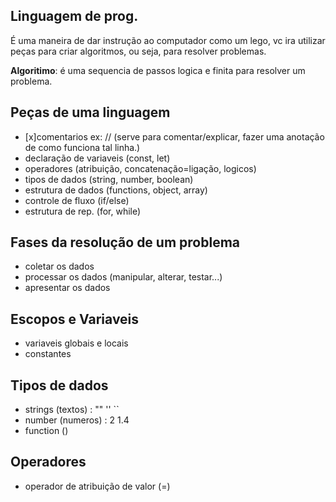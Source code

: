 ## Linguagem de prog.

É uma maneira de dar instrução ao computador
como um lego, vc ira utilizar peças para criar algoritmos, ou seja, para resolver problemas.

**Algoritimo**: é uma sequencia de passos logica e finita para resolver um problema.

## Peças de uma linguagem

- [x]comentarios
    ex: // (serve para comentar/explicar, fazer uma anotação de como funciona tal linha.)
- declaração de variaveis
    (const, let)
- operadores
    (atribuição, concatenação=ligação, logicos)
- tipos de dados
    (string, number, boolean)
- estrutura de dados
    (functions, object, array)
- controle de fluxo
    (if/else)
- estrutura de rep.
    (for, while)

## Fases da resolução de um problema

- coletar os dados
- processar os dados
    (manipular, alterar, testar...)
- apresentar os dados 

## Escopos e Variaveis

- variaveis globais e locais
- constantes


## Tipos de dados

- strings
    (textos) : "" '' ``
- number
    (numeros) : 2 1.4
- function
    ()

## Operadores

- operador de atribuição de valor
    (=)